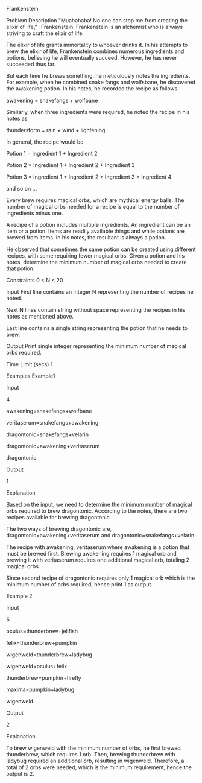 Frankenstein

Problem Description
"Muahahaha! No one can stop me from creating the elixir of life," -Frankenstein. Frankenstein is an alchemist who is always striving to craft the elixir of life.

The elixir of life grants immortality to whoever drinks it. In his attempts to brew the elixir of life, Frankenstein combines numerous ingredients and potions, believing he will eventually succeed. However, he has never succeeded thus far.

But each time he brews something, he meticulously notes the ingredients. For example, when he combined snake fangs and wolfsbane, he discovered the awakening potion. In his notes, he recorded the recipe as follows:

awakening = snakefangs + wolfbane

Similarly, when three ingredients were required, he noted the recipe in his notes as

thunderstorm = rain + wind + lightening

In general, the recipe would be

Potion 1 = Ingredient 1 + Ingredient 2

Potion 2 = Ingredient 1 + Ingredient 2 + Ingredient 3

Potion 3 = Ingredient 1 + Ingredient 2 + Ingredient 3 + Ingredient 4

and so on ...

Every brew requires magical orbs, which are mythical energy balls. The number of magical orbs needed for a recipe is equal to the number of ingredients minus one.

A recipe of a potion includes multiple ingredients. An ingredient can be an item or a potion. Items are readily available things and while potions are brewed from items. In his notes, the resultant is always a potion.

He observed that sometimes the same potion can be created using different recipes, with some requiring fewer magical orbs. Given a potion and his notes, determine the minimum number of magical orbs needed to create that potion.

Constraints
0 < N < 20

Input
First line contains an integer N representing the number of recipes he noted.

Next N lines contain string without space representing the recipes in his notes as mentioned above.

Last line contains a single string representing the potion that he needs to brew.

Output
Print single integer representing the minimum number of magical orbs required.

Time Limit (secs)
1

Examples
Example1

Input

4

awakening=snakefangs+wolfbane

veritaserum=snakefangs+awakening

dragontonic=snakefangs+velarin

dragontonic=awakening+veritaserum

dragontonic

Output

1

Explanation

Based on the input, we need to determine the minimum number of magical orbs required to brew dragontonic. According to the notes, there are two recipes available for brewing dragontonic.

The two ways of brewing dragontonic are, dragontonic=awakening+veritaserum and dragontonic=snakefangs+velarin

The recipe with awakening, veritaserum where awakening is a potion that must be brewed first. Brewing awakening requires 1 magical orb and brewing it with veritaserum requires one additional magical orb, totaling 2 magical orbs.

Since second recipe of dragontonic requires only 1 magical orb which is the minimum number of orbs required, hence print 1 as output.

Example 2

Input

6

oculus=thunderbrew+jellfish

felix=thunderbrew+pumpkin

wigenweld=thunderbrew+ladybug

wigenweld=oculus+felix

thunderbrew=pumpkin+firefly

maxima=pumpkin+ladybug

wigenweld

Output

2

Explanation

To brew wigenweld with the minimum number of orbs, he first brewed thunderbrew, which requires 1 orb. Then, brewing thunderbrew with ladybug required an additional orb, resulting in wigenweld. Therefore, a total of 2 orbs were needed, which is the minimum requirement, hence the output is 2.
